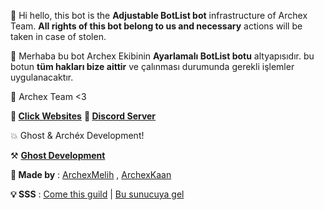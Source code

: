 👋 Hi hello, this bot is the **Adjustable BotList bot** infrastructure of Archex Team. **All rights of this bot belong to us and necessary** actions will be taken in case of stolen.

👋 Merhaba bu bot Archex Ekibinin **Ayarlamalı BotList botu** altyapısıdır. bu botun **tüm hakları bize aittir** ve çalınması durumunda gerekli işlemler uygulanacaktır.

🔧 Archex Team <3

**📣 [Click Websites](http://www.archexlist.tk)**
**📣 [Discord Server](https://discord.gg/SGdy3jtMCB)**

💥 Ghost & Archéx Development!

⚒️ [**Ghost Development**](https://discord.gg/SGdy3jtMCB)

**🔧 Made by** : [ArchexMelih](https://youtube.com/c/archéxmelih) ,
         [ArchexKaan](https://www.youtube.com/c/kaánxd)  
             
 **💡 SSS** : [Come this guild](https://discord.gg/wn3mqc87zR) | [Bu sunucuya gel](https://discord.gg/wn3mqc87zR)
